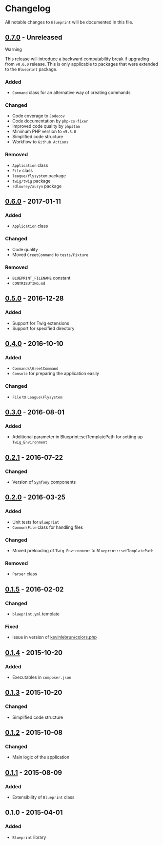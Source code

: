 # Changelog

All notable changes to `Blueprint` will be documented in this file.

## [0.7.0](https://github.com/rougin/blueprint/compare/v0.6.0...v0.7.0) - Unreleased

> [!WARNING]
> This release will introduce a backward compatability break if upgrading from `v0.6.0` release.
> This is only applicable to packages that were extended to the `Blueprint` package.

### Added
- `Command` class for an alternative way of creating commands

### Changed
- Code coverage to `Codecov`
- Code documentation by `php-cs-fixer`
- Improved code quality by `phpstan`
- Minimum PHP version to `v5.3.0`
- Simplified code structure
- Workflow to `Github Actions`

### Removed
- `Application` class
- `File` class
- `league/flysystem` package
- `twig/twig` package
- `rdlowrey/auryn` package

## [0.6.0](https://github.com/rougin/blueprint/compare/v0.5.0...v0.6.0) - 2017-01-11

### Added
- `Application` class

### Changed
- Code quality
- Moved `GreetCommand` to `tests/Fixture`

### Removed
- `BLUEPRINT_FILENAME` constant
- `CONTRIBUTING.md`

## [0.5.0](https://github.com/rougin/blueprint/compare/v0.4.0...v0.5.0) - 2016-12-28

### Added
- Support for Twig extensions
- Support for specified directory

## [0.4.0](https://github.com/rougin/blueprint/compare/v0.3.0...v0.4.0) - 2016-10-10

### Added
- `Commands\GreetCommand`
- `Console` for preparing the application easily

### Changed
- `File` to `League\Flysystem`

## [0.3.0](https://github.com/rougin/blueprint/compare/v0.2.1...v0.3.0) - 2016-08-01

### Added
- Additional parameter in Blueprint::setTemplatePath for setting up `Twig_Environment`

## [0.2.1](https://github.com/rougin/blueprint/compare/v0.2.0...v0.2.1) - 2016-07-22

### Changed
- Version of `Symfony` components

## [0.2.0](https://github.com/rougin/blueprint/compare/v0.1.5...v0.2.0) - 2016-03-25

### Added
- Unit tests for `Blueprint`
- `Common\File` class for handling files

### Changed
- Moved preloading of `Twig_Environment` to `Blueprint::setTemplatePath`

### Removed
- `Parser` class

## [0.1.5](https://github.com/rougin/blueprint/compare/v0.1.4...v0.1.5) - 2016-02-02

### Changed
- `blueprint.yml` template

### Fixed
- Issue in version of [kevinlebrun/colors.php](https://github.com/kevinlebrun/colors.php)

## [0.1.4](https://github.com/rougin/blueprint/compare/v0.1.3...v0.1.4) - 2015-10-20

### Added
- Executables in `composer.json`

## [0.1.3](https://github.com/rougin/blueprint/compare/v0.1.2...v0.1.3) - 2015-10-20

### Changed
- Simplified code structure

## [0.1.2](https://github.com/rougin/blueprint/compare/v0.1.1...v0.1.2) - 2015-10-08

### Changed
- Main logic of the application

## [0.1.1](https://github.com/rougin/blueprint/compare/v0.1.0...v0.1.1) - 2015-08-09

### Added
- Extensibility of `Blueprint` class

## 0.1.0 - 2015-04-01

### Added
- `Blueprint` library